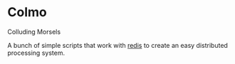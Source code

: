 Colmo
=====

Colluding Morsels

A bunch of simple scripts that work with [redis](http://redis.io/) to create an easy distributed processing system. 
